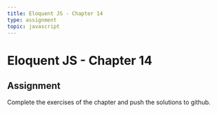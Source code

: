 ```yaml
---
title: Eloquent JS - Chapter 14
type: assignment
topic: javascript
---
```


# Eloquent JS - Chapter 14

## Assignment

Complete the exercises of the chapter and push the solutions to github.
